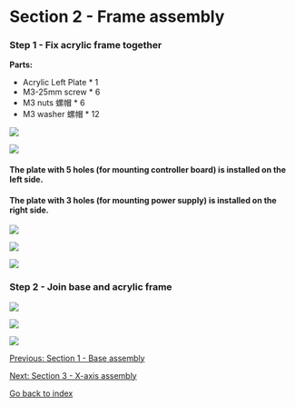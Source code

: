 # Section 2 - Frame assembly


### Step 1 - Fix acrylic frame together

**Parts:**
- Acrylic Left Plate * 1
- M3-25mm screw * 6
- M3 nuts 螺帽 * 6
- M3 washer 螺帽 * 12

![](https://raw.githubusercontent.com/MincheeLab/MakeYourOwn3DPrinter/master/images/IMG_20141028_155719.jpg)

![](https://raw.githubusercontent.com/MincheeLab/MakeYourOwn3DPrinter/master/images/IMG_20141028_155152.jpg)

#### The plate with 5 holes (for mounting controller board) is installed on the left side.

#### The plate with 3 holes (for mounting power supply) is installed on the right side.

![](https://raw.githubusercontent.com/MincheeLab/MakeYourOwn3DPrinter/master/images/IMG_20141028_155845.jpg)

![](https://raw.githubusercontent.com/MincheeLab/MakeYourOwn3DPrinter/master/images/IMG_20141028_160723.jpg)

![](https://raw.githubusercontent.com/MincheeLab/MakeYourOwn3DPrinter/master/images/IMG_20141028_160701.jpg)

### Step 2 - Join base and acrylic frame

![](https://raw.githubusercontent.com/MincheeLab/MakeYourOwn3DPrinter/master/images/IMG_20141028_160849.jpg)

![](https://raw.githubusercontent.com/MincheeLab/MakeYourOwn3DPrinter/master/images/IMG_20141028_160929.jpg)

![](https://raw.githubusercontent.com/MincheeLab/MakeYourOwn3DPrinter/master/images/IMG_20141028_160924.jpg)

[Previous: Section 1 - Base assembly](s1-base-assembly.md)

[Next: Section 3 - X-axis assembly](s3-xaxis-assemble.md)

[Go back to index](index.md)
